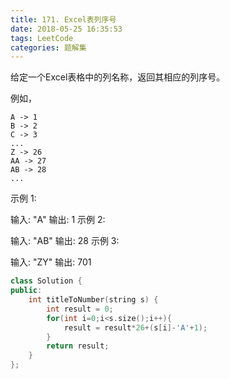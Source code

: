 ```yaml
---
title: 171. Excel表列序号
date: 2018-05-25 16:35:53
tags: LeetCode
categories: 题解集
---
```


给定一个Excel表格中的列名称，返回其相应的列序号。

例如，

    A -> 1
    B -> 2
    C -> 3
    ...
    Z -> 26
    AA -> 27
    AB -> 28 
    ...
示例 1:

输入: "A"
输出: 1
示例 2:

输入: "AB"
输出: 28
示例 3:

输入: "ZY"
输出: 701
```cpp
class Solution {
public:
    int titleToNumber(string s) {
        int result = 0;
        for(int i=0;i<s.size();i++){
            result = result*26+(s[i]-'A'+1);
        }
        return result;
    }
};
```